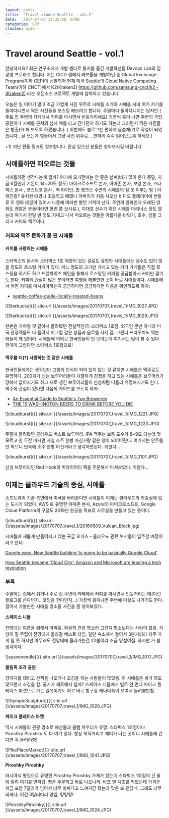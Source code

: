 ```yaml
---
layout: posts
title:  "Travel around Seattle - vol.1"
date:   2017-07-07 14:35:00 -0700
categories: GEP
classes: wide
---
```


# Travel around Seattle - vol.1

 안녕하세요? 최근 연구소에서 개발 센터로 둥지를 옮긴 개발혁신팀 Devops Lab의 김광영 프로라고 합니다.  저는 CICD 셀에서 배포툴을 개발하던 중 Global Exchange Program(이하  GEP)에 선발되어 현재 미국 Seattle의 Cloud Native Computing Team(이하 CNCT)에서  K2(Kraken2) [https://github.com/samsung-cnct/k2 - (Kraken2)](https://github.com/samsung-cnct/k2) 라는 오픈소스 프로젝트 개발에 참여하고 있습니다.

 오늘은 일 이야기 말고 조금 가볍게 사진 위주로 시애틀 소개와 시애틀 시내 여기 저기를 돌아다니면서 찍은 사진들을 포스팅 해보려고 합니다. 주말마다 돌아다니지는 않지만 ( 주로 집 주변의 카페에서 커피를 마시면서 빈둥거리네요) 가끔씩 흥이 나면 주변의 국립공원이나 시애틀 근처의 섬에 배를 타고 간다던지 하기도 하는데 그러면서 찍은 사진들은 방출(?) 해 보도록 하겠습니다. ( 이번에도 블로그는 편하게 음슴체(?)로 작성이 되었습니다...글 쓰는게 힘들어서 그냥 사진 위주로....편하게 슥슥 읽어보도록 하세요 )


+1) 지난 편들 링크도 첨부합니다. 관심 있으신 분들은 찾아보시길 바랍니다.


## 시애틀하면 떠오르는 것들

시애틀하면 생각나는게 뭘까?  여기에 오기전에는 안 좋은 날씨(비가 많이 온다 증말, 지금 6월인데 기온이 14~20도 정도) 마이크로소프트 본사, 아마존 본사, 보잉 본사, 스타벅스 본사 , 코스트코 본사 , 맥 라이언, 톰 행크스 주연의 시애틀의 잠 못 이루는 밤 ( 아재인증? 유치원 떄였나 초등학교 때였나 아버지가 처음 사오신 비디오 플레이어에 번들로 이 영화 테잎이 있어서 나중에 여러번 봤던 기억이 난다.  주연의 영화인데 오래된 영화도 괜찮은 분들이라면 한번 쯤 보시길.), 이대호 선수가 뛰던 시애틀 마리너스 정도 였는데 여기서 한달 반 정도 지내고 나서 떠오르는 것들은 아름다운 바닷가, 호수, 섬들 그리고 커피와 맥주이다.

### 커피와 맥주 문화가 꽃 핀 시애틀

#### 커피를 사랑하는 시애틀

스타벅스의 본사와 스타벅스 1호 매장이 있는 걸로도 유명한 시애틀에는 셀수도 없이 많을 정도의 로스팅 카페가 있다.  어느 정도의 크기만 가지고 있는 커피 가게들은 직접 로스팅을 하기도 하고 프렌차이즈 체인을 통해서 로스팅된 커피를 공급받아서 커피만 팔기도 한다. 커피에 관심이 많은 분이라면 여행을 해볼만한 곳이 바로 시애틀이다. 시애틀에서 어떤 커피를 마셔봐야하는지 궁금하다면 궁금하다면 다음을 확인하도록 하자:
- [seattle-coffee-guide-locally-roasted-beans](http://www.seattlemag.com/article/seattle-coffee-guide-locally-roasted-beans)


![Starbucks]({{ site.url }}/assets/images/20170707_travel_1/IMG_1027.JPG)

![Starbucks]({{ site.url }}/assets/images/20170707_travel_1/IMG_1029.JPG)

한번은 가야할 것 같아서 들려봤던 전설적인(?) 스타벅스 1호점. 외국인 뿐만 아니라 미국 관광객들도 다 들려서 머그컵 같은 상품과 음료를 사서 감. 그린티 프라푸치노 먹는 애들이 꽤 있더라. 시애틀에 의외로 한국인들이 안 보이는데 여기서는 많이 볼 수 있다. 한국이 그립다면 스타벅스 1호점으로!

#### 맥주를 더(?) 사랑하는 것 같은 시애틀

한국인들에게는 생각보다 그렇게 인식이 되어 있지 않는 것 같지만 시애틀은 맥주로도 유명하다. 200개가 넘는 브루어리들이 치열하게 경쟁을 하고 있는 시애틀은 브루어리가 망해서 없어지기도 하고 새로 생긴 브루어리들이 신성처럼 떠올라 유명해지기도 한다. 맥주에 관심이 있다면 다음의 가이드를 보도록 하자:

- [An Essential Guide to Seattle's Top Breweries](https://seattle.eater.com/maps/best-seattle-breweries)
- [THE 15 WASHINGTON BEERS TO DRINK BEFORE YOU DIE](https://www.thrillist.com/drink/seattle/washington-s-15-best-beers-seattle-beer-bucket-list)

![cloudburst]({{ site.url }}/assets/images/20170707_travel_1/IMG_1221.JPG)

![cloudburst]({{ site.url }}/assets/images/20170707_travel_1/IMG_1223.JPG)

주말에 들려봤던 클라우드 버스트 브루어리. IPA 맥주는 보통 도수가 8~9도 되는데 멋 모르고 한 두잔 마시면 사실 소주 한병 마신거랑 같은 양이 되어버린다. 여기서는 안주를 안 먹으니 빈속에 소주 한병 마신거라고 생각하면된다. 취한다...

![cloudburst]({{ site.url }}/assets/images/20170707_travel_1/IMG_1101.JPG)

신생 브루어리인 Red Hook의 버라이어티 팩을 주문해서 마셔보았다. 취한다...

## 이제는 클라우드 기술의 중심, 시애틀

소프트웨어 기술 측면에서 미국을 바라본다면 시애틀이 이제는 클라우드의 최중심에 있는 도시가 되었다. AWS 로 유명한 아마존 본사, Azure의 마이크로소프트, Google Cloud Platform의 구글도 2019년 완공을 목표로 사무실을 만들고 있는 중이다.

![cloudburst]({{ site.url }}/assets/images/20170707_travel_1/20160909_Vulcan_Block.jpg)

시애틀에 새롭게 만들어지고 있는 구글 오피스 - 클라우드 관련 부서들이 입주할 예정이라고 한다.

[Google exec: New Seattle building ‘is going to be basically Google Cloud’](https://www.geekwire.com/2017/google-exec-new-seattle-building-going-basically-google-cloud/?utm_source=GeekWire+Newsletters&utm_campaign=7c8b1f6551-CLOUD_TECH_WEEKLY&utm_medium=email&utm_term=0_4e93fc7dfd-7c8b1f6551-234439645&mc_cid=7c8b1f6551&mc_eid=a214ddf0f3)

[How Seattle became ‘Cloud City’: Amazon and Microsoft are leading a tech revolution](http://www.seattletimes.com/business/technology/how-seattle-became-cloud-computing-city-amazon-microsoft-are-leading-tech-revolution/)

### 부록

 주말에는 집에서 쉬거나 주로 집 주변이 카페에서 커피를 마시면서 빈둥거리는 데(이런 블로그를 쓴다던지...코딩을 한다던지...) 가끔씩 흥이나면 주변에 마실도 나가기도 한다. 걸어서 가볼만한 시애틀 명소들 사진을 좀 넣어보았다.

**스페이스 니들**

전망대는 여름을 위해서 아껴둠. 확실히 관광 명소라 그런지 평소보다는 사람이 많음. 석양이 질 무렵이 전망대에 올라갈 베스트 타임. 일단 숙소에서 걸어서 3분거리라 자주 가게 될 듯 하지만 아무래도 전망대에 올라가는건 22불이라 조금 망설여짐. 하지만 가  볼 생각이다.

![spaveneedle]({{ site.url }}/assets/images/20170707_travel_1/IMG_1017.JPG)

**올림픽 조각 공원**

강아지를 데리고 산책을 나오거나 조깅을 하는 사람들이 많았음. 아 시애틀은 비가 와도 맞으면서 조깅을 함. 공기가 깨끗해서 일까? 스페이스 니들에서 별로 안 먼데 파이크 플레이스 마켓으로 가는 길목이기도 하고 바로 항구랑 캐나다쪽이 보여서 들려볼만함.

![OlympicSculpture]({{ site.url }}/assets/images/20170707_travel_1/IMG_1020.JPG)

**파이크 플레이스 마켓**

역시 시애틀의 관광 명소로 해산물과 클램 챠우더가 유명. 스타벅스 1호점이나 Piroshky Piroshky 도 다 여기 있다. 항상 북적거리고 재미가 나는 곳이니 시애틀에 간다면 꼭 들려야함!

![PikePlaceMarket]({{ site.url }}/assets/images/20170707_travel_1/IMG_1041.JPG)

**Piroshky Piroshky**

러시아식 빵집으로 유명한 Piroshky Piroshky 가게가 있는데 스타벅스 1호점의 긴 줄에 질려 여기를 먼저감. 빵은 주문하고 바로 나오니까. 비프 앤 치즈를 먹었는데 가격은 세금 포함 7달러가 넘어서 너무 비싸다고 느껴지긴 했는데 맛은 또 괜찮네. 그래도 너무 비싸다. 이건 3달러따리 양임. 탕탕탕!

![PiroshkyPiroshky]({{ site.url }}/assets/images/20170707_travel_1/IMG_1024.JPG)
